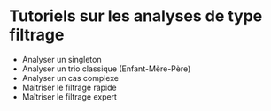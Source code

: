 # Tutoriels sur les analyses de type filtrage


* Analyser un singleton
* Analyser un trio classique (Enfant-Mère-Père)
* Analyser un cas complexe
* Maîtriser le filtrage rapide
* Maîtriser le filtrage expert